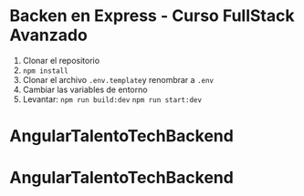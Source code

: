 # Backen en Express - Curso FullStack Avanzado

1. Clonar el repositorio
2. `npm install`
3. Clonar el archivo `.env.template`y renombrar a `.env`
4. Cambiar las variables de entorno
5. Levantar:
   `npm run build:dev`
   `npm run start:dev`
# AngularTalentoTechBackend
# AngularTalentoTechBackend
